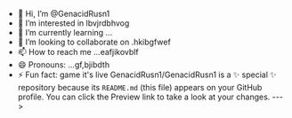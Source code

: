 - 👋 Hi, I’m @GenacidRusn1
- 👀 I’m interested in lbvjrdbhvog
- 🌱 I’m currently learning ...
- 💞️ I’m looking to collaborate on .hkibgfwef
- 📫 How to reach me ...eafjikovblf
- 😄 Pronouns: ...gf,bjibdth
- ⚡ Fun fact: game it's live
GenacidRusn1/GenacidRusn1 is a ✨ special ✨ repository because its `README.md` (this file) appears on your GitHub profile.
You can click the Preview link to take a look at your changes.
--->
